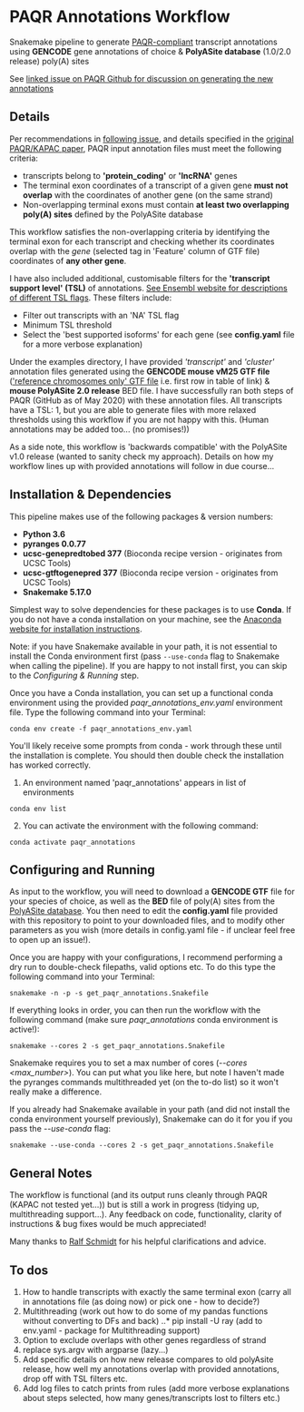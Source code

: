 # PAQR Annotations Workflow

Snakemake pipeline to generate [PAQR-compliant](https://github.com/zavolanlab/PAQR_KAPAC) transcript annotations using **GENCODE** gene annotations of choice & **PolyASite database** (1.0/2.0 release) poly(A) sites

See [linked issue on PAQR Github for discussion on generating the new annotations](https://github.com/zavolanlab/PAQR_KAPAC/issues/15)

## Details
Per recommendations in [following issue](https://github.com/zavolanlab/PAQR_KAPAC/issues/15), and details specified in the [original PAQR/KAPAC paper](https://genomebiology.biomedcentral.com/articles/10.1186/s13059-018-1415-3), PAQR input annotation files must meet the following criteria:
 - transcripts belong to **'protein_coding'** or **'lncRNA'** genes
 - The terminal exon coordinates of a transcript of a given gene **must not overlap** with the coordinates of another gene (on the same strand)
 - Non-overlapping terminal exons must contain **at least two overlapping poly(A) sites** defined by the PolyASite database

This workflow satisfies the non-overlapping criteria by identifying the terminal exon for each transcript and checking whether its coordinates overlap with the *gene* (selected tag in 'Feature' column of GTF file) coordinates of **any other gene**.

I have also included additional, customisable filters for the **'transcript support level' (TSL)** of annotations. [See Ensembl website for descriptions of different TSL flags](https://m.ensembl.org/info/genome/genebuild/transcript_quality_tags.html#tsl). These filters include:
 - Filter out transcripts with an 'NA' TSL flag
 - Minimum TSL threshold
 - Select the 'best supported isoforms' for each gene (see **config.yaml** file for a more verbose explanation)

Under the examples directory, I have provided *'transcript'* and *'cluster'* annotation files generated using the **GENCODE mouse vM25 GTF file** (['reference chromosomes only' GTF file](https://www.gencodegenes.org/mouse/release_M25.html) i.e. first row in table of link) & **mouse PolyASite 2.0 release** BED file. I have successfully ran both steps of PAQR (GitHub as of May 2020) with these annotation files. All transcripts have a TSL: 1, but you are able to generate files with more relaxed thresholds using this workflow if you are not happy with this. (Human annotations may be added too... (no promises!))  

As a side note, this workflow is 'backwards compatible' with the PolyASite v1.0 release (wanted to sanity check my approach). Details on how my workflow lines up with provided annotations will follow in due course...

## Installation & Dependencies
This pipeline makes use of the following packages & version numbers:
- **Python 3.6**
- **pyranges 0.0.77**
- **ucsc-genepredtobed 377** (Bioconda recipe version - originates from UCSC Tools)
- **ucsc-gtftogenepred 377** (Bioconda recipe version - originates from UCSC Tools)
- **Snakemake 5.17.0**

Simplest way to solve dependencies for these packages is to use **Conda**. If you do not have a conda installation on your machine, see the [Anaconda website for installation instructions](https://docs.conda.io/projects/conda/en/latest/user-guide/install/).

Note: if you have Snakemake available in your path, it is not essential to install the Conda environment first (pass `--use-conda` flag to Snakemake when calling the pipeline). If you are happy to not install first, you can skip to the *Configuring & Running* step.

Once you have a Conda installation, you can set up a functional conda environment using the provided *paqr_annotations_env.yaml* environment file. Type the following command into your Terminal:

`conda env create -f paqr_annotations_env.yaml`

You'll likely receive some prompts from conda - work through these until the installation is complete. You should then double check the installation has worked correctly.
1. An environment named 'paqr_annotations' appears in list of environments

`conda env list`

2. You can activate the environment with the following command:

`conda activate paqr_annotations`

## Configuring and Running

As input to the workflow, you will need to download a **GENCODE GTF** file for your species of choice, as well as the **BED** file of poly(A) sites from the [PolyASite database](https://www.polyasite.unibas.ch/). You then need to edit the **config.yaml** file provided with this repository to point to your downloaded files, and to modify other parameters as you wish (more details in config.yaml file - if unclear feel free to open up an issue!).

Once you are happy with your configurations, I recommend performing a dry run to double-check filepaths, valid options etc. To do this type the following command into your Terminal:

`snakemake -n -p -s get_paqr_annotations.Snakefile`

If everything looks in order, you can then run the workflow with the following command (make sure *paqr_annotations* conda environment is active!):

`snakemake --cores 2 -s get_paqr_annotations.Snakefile`

Snakemake requires you to set a max number of cores (*--cores <max_number>*). You can put what you like here, but note I haven't made the pyranges commands multithreaded yet (on the to-do list) so it won't really make a difference.

If you already had Snakemake available in your path (and did not install the conda environment yourself previously), Snakemake can do it for you if you pass the *--use-conda* flag:

`snakemake --use-conda --cores 2 -s get_paqr_annotations.Snakefile`


## General Notes

The workflow is functional (and its output runs cleanly through PAQR (KAPAC not tested yet...)) but is still a work in progress (tidying up, multithreading support...). Any feedback on code, functionality, clarity of instructions & bug fixes would be much appreciated!

Many thanks to [Ralf Schmidt](https://github.com/koljaLanger) for his helpful clarifications and advice.

## To dos
1. How to handle transcripts with exactly the same terminal exon (carry all in annotations file (as doing now) or pick one - how to decide?)
2. Multithreading (work out how to do some of my pandas functions without converting to DFs and back)
..* pip install -U ray (add to env.yaml - package for Multithreading support)
3. Option to exclude overlaps with other genes regardless of strand
4. replace sys.argv with argparse (lazy...)
5. Add specific details on how new release compares to old polyAsite release, how well my annotations overlap with provided annotations, drop off with TSL filters etc.
6. Add log files to catch prints from rules (add more verbose explanations about steps selected, how many genes/transcripts lost to filters etc.)
